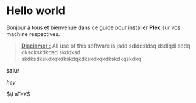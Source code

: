 # Hello world

Bonjour à tous et bienvenue dans ce guide pour installer **Plex** sur vos machine respectives.

> **<u>Disclamer :</u>** All use of this software is jsdd sdldqsldsq dsdlqdl sodq dksdkskdkdsd skdqksd skdksdkskdkqkdkskdqkdkskdkqkdkskdkqskdkq

**salur** 

*hey*



$\LaTeX$ 
